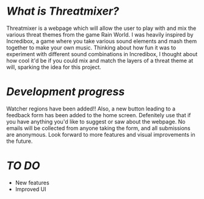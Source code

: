 # *What is Threatmixer?*

Threatmixer is a webpage which will allow the user to play with and mix the various threat themes from the game Rain World. I was heavily inspired by Incredibox, a game where you take various sound elements and mash them together to make your own music. Thinking about how fun it was to experiment with different sound combinations in Incredibox, I thought about how cool it'd be if you could mix and match the layers of a threat theme at will, sparking the idea for this project.

# *Development progress*

Watcher regions have been added!! Also, a new button leading to a feedback form has been added to the home screen. Defenitely use that if you have anything you'd like to suggest or saw about the webpage. No emails will be collected from anyone taking the form, and all submissions are anonymous. Look forward to more features and visual improvements in the future. 

# *TO DO*

- New features
- Improved UI
